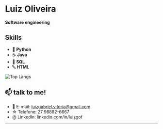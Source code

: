 # Luiz Oliveira

**Software engineering**

## Skills

- 🐍 **Python**
- ☕ **Java**
- 🎲 **SQL**
- 🔤 **HTML**

![Top Langs](https://github-readme-stats.vercel.app/api/top-langs/?username=LuidyOn&layout=compact)

## 📫 talk to me!

- 📧 E-mail: [luizgabriel.vitoria@gmail.com](mailto:luizgabriel.vitoria@gmail.com)
- ☆ Telefone: 27 98882-6667
- @ LinkedIn: linkedin.com/in/luizgof
---

<!---
LuidyOn/LuidyOn is a ✨ special ✨ repository because its `README.md` (this file) appears on your GitHub profile.
You can click the Preview link to take a look at your changes.
--->
